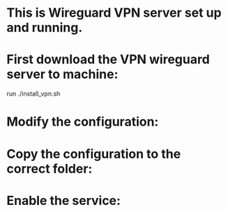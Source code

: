 # This is Wireguard VPN server set up and running. 
# First download the VPN wireguard server to machine: 
run ./install_vpn.sh
# Modify the configuration:
# Copy the configuration to the correct folder: 
# Enable the service: 


